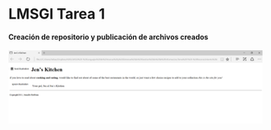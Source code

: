 # LMSGI Tarea 1
#### Creación de repositorio y publicación de archivos creados
![link a HTML](HTML.png)

